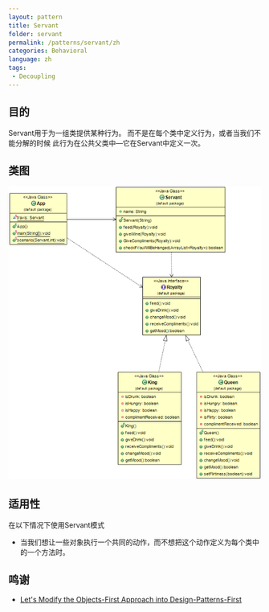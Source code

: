 ```yaml
---
layout: pattern
title: Servant
folder: servant
permalink: /patterns/servant/zh
categories: Behavioral
language: zh
tags:
 - Decoupling
---
```


## 目的
Servant用于为一组类提供某种行为。
而不是在每个类中定义行为，或者当我们不能分解的时候
此行为在公共父类中—它在Servant中定义一次。

## 类图
![alt text](./etc/servant-pattern.png "Servant")

## 适用性
在以下情况下使用Servant模式

* 当我们想让一些对象执行一个共同的动作，而不想把这个动作定义为每个类中的一个方法时。

## 鸣谢
* [Let's Modify the Objects-First Approach into Design-Patterns-First](http://edu.pecinovsky.cz/papers/2006_ITiCSE_Design_Patterns_First.pdf)
